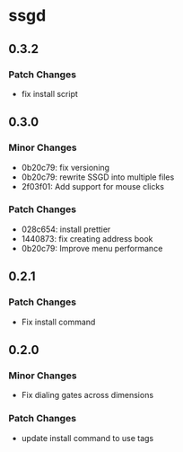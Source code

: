 # ssgd

## 0.3.2

### Patch Changes

- fix install script

## 0.3.0

### Minor Changes

- 0b20c79: fix versioning
- 0b20c79: rewrite SSGD into multiple files
- 2f03f01: Add support for mouse clicks

### Patch Changes

- 028c654: install prettier
- 1440873: fix creating address book
- 0b20c79: Improve menu performance

## 0.2.1

### Patch Changes

- Fix install command

## 0.2.0

### Minor Changes

- Fix dialing gates across dimensions

### Patch Changes

- update install command to use tags
